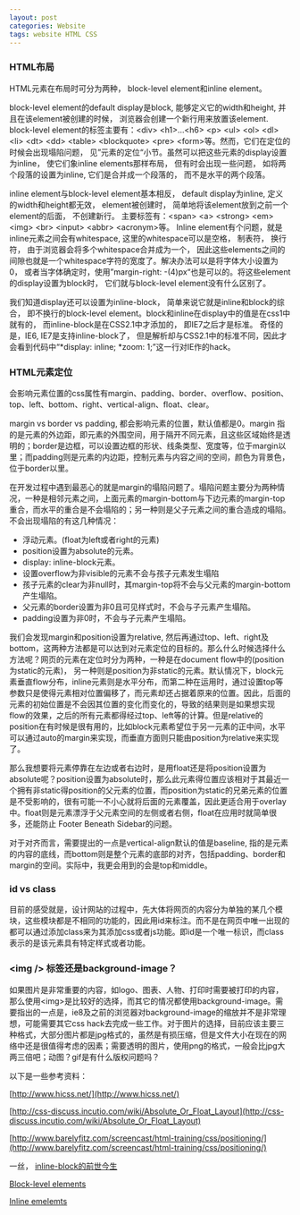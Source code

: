 ```yaml
---
layout: post
categories: Website
tags: website HTML CSS
---
```


### HTML布局

HTML元素在布局时可分为两种， block-level element和inline element。

block-level element的default display是block, 能够定义它的width和height, 并且在该element被创建的时候， 浏览器会创建一个新行用来放置该element. block-level element的标签主要有：&lt;div> &lt;h1>…&lt;h6> &lt;p> &lt;ul> &lt;ol> &lt;dl> &lt;li> &lt;dt> &lt;dd> &lt;table> &lt;blockquote> &lt;pre> &lt;form>等。然而，它们在定位的时候会出现塌陷问题， 见”元素的定位“小节。虽然可以把这些元素的display设置为inline， 使它们象inline elements那样布局， 但有时会出现一些问题， 如将两个段落的设置为inline, 它们是合并成一个段落的， 而不是水平的两个段落。

inline element与block-level element基本相反， default display为inline, 定义的width和height都无效， element被创建时， 简单地将该element放到之前一个element的后面， 不创建新行。 主要标签有：&lt;span> &lt;a> &lt;strong> &lt;em> &lt;img> &lt;br> &lt;input> &lt;abbr> &lt;acronym>等。 Inline element有个问题，就是inline元素之间会有whitespace, 这里的whitespace可以是空格， 制表符， 换行符， 由于浏览器会将多个whitespace合并成为一个， 因此这些elements之间的间隙也就是一个whitespace字符的宽度了。解决办法可以是将字体大小设置为0， 或者当字体确定时，使用”margin-right: -(4)px“也是可以的。将这些element的display设置为block时， 它们就与block-level element没有什么区别了。

我们知道display还可以设置为inline-block， 简单来说它就是inline和block的综合， 即不换行的block-level element。block和inline在display中的值是在css1中就有的， 而inline-block是在CSS2.1中才添加的， 即IE7之后才是标准。 奇怪的是，IE6, IE7是支持inline-block了， 但是解析却与CSS2.1中的标准不同，因此才会看到代码中“*display: inline; *zoom: 1;”这一行对IE作的hack。

### HTML元素定位

会影响元素位置的css属性有margin、padding、border、overflow、position、top、left、bottom、right、vertical-align、float、clear。

margin vs border vs padding, 都会影响元素的位置，默认值都是0。margin 指的是元素的外边距，即元素的外围空间，用于隔开不同元素，且这些区域始终是透明的；border是边框，可以设置边框的形状、线条类型、宽度等，位于margin以里；而padding则是元素的内边距，控制元素与内容之间的空间，颜色为背景色，位于border以里。

在开发过程中遇到最恶心的就是margin的塌陷问题了。塌陷问题主要分为两种情况，一种是相邻元素之间，上面元素的margin-bottom与下边元素的margin-top重合，而水平的重合是不会塌陷的；另一种则是父子元素之间的重合造成的塌陷。不会出现塌陷的有这几种情况：

* 浮动元素。(float为left或者right的元素)
* position设置为absolute的元素。
* display: inline-block元素。
* 设置overflow为非visible的元素不会与孩子元素发生塌陷
* 孩子元素的clear为非null时，其margin-top将不会与父元素的margin-bottom产生塌陷。
* 父元素的border设置为非0且可见样式时，不会与子元素产生塌陷。
* padding设置为非0时，不会与子元素产生塌陷。

我们会发现margin和position设置为relative, 然后再通过top、left、right及bottom，这两种方法都是可以达到对元素定位的目标的。那么什么时候选择什么方法呢？网页的元素在定位时分为两种，一种是在document flow中的(position为static的元素)， 另一种则是position为非static的元素。默认情况下，block元素垂直flow分布，inline元素则是水平分布，而第二种在运用时，通过设置top等参数只是使得元素相对位置偏移了，而元素却还占据着原来的位置。因此，后面的元素的初始位置是不会因其位置的变化而变化的，导致的结果则是如果想实现flow的效果，之后的所有元素都得经过top、left等的计算。但是relative的position在有时候是很有用的，比如block元素希望位于另一元素的正中间，水平可以通过auto的margin来实现，而垂直方面则只能由position为relative来实现了。

那么我想要将元素停靠在左边或者右边时，是用float还是将position设置为absolute呢？position设置为absolute时，那么此元素得位置应该相对于其最近一个拥有非static得position的父元素的位置，而position为static的兄弟元素的位置是不受影响的，很有可能一不小心就将后面的元素覆盖，因此更适合用于overlay中。float则是元素漂浮于父元素空间的左侧或者右侧，float在应用时就简单很多，还能防止 Footer Beneath Sidebar的问题。

对于对齐而言，需要提出的一点是vertical-align默认的值是baseline, 指的是元素的内容的底线，而bottom则是整个元素的底部的对齐，包括padding、border和margin的空间。实际中，我更会用到的会是top和middle。

### id vs class

目前的感受就是，设计网站的过程中，先大体将网页的内容分为单独的某几个模块，这些模块都是不相同的功能的，因此用id来标注。而不是在网页中唯一出现的都可以通过添加class来为其添加css或者js功能。即id是一个唯一标识，而class表示的是该元素具有特定样式或者功能。

### &lt;img /> 标签还是background-image？

如果图片是非常重要的内容，如logo、图表、人物、打印时需要被打印的内容，那么使用&lt;img>是比较好的选择，而其它的情况都使用background-image。需要指出的一点是，ie8及之前的浏览器对background-image的缩放并不是非常理想，可能需要其它css hack去完成一些工作。对于图片的选择，目前应该主要三种格式，大部分图片都是jpg格式的，虽然是有损压缩，但是文件大小在现在的网络中还是很值得考虑的因素；需要透明的图片，使用png的格式，一般会比jpg大两三倍吧；动图？gif是有什么版权问题吗？


以下是一些参考资料：

[http://www.hicss.net/](http://www.hicss.net/)

[http://css-discuss.incutio.com/wiki/Absolute_Or_Float_Layout](http://css-discuss.incutio.com/wiki/Absolute_Or_Float_Layout)

[http://www.barelyfitz.com/screencast/html-training/css/positioning/](http://www.barelyfitz.com/screencast/html-training/css/positioning/)

一丝， [inline-block的前世今生](http://ued.taobao.com/blog/2012/08/inline-block/)

[Block-level elements](https://developer.mozilla.org/en-US/docs/Web/HTML/Block-level_elements)

[Inline emelemts](https://developer.mozilla.org/en-US/docs/Web/HTML/Inline_elemente)